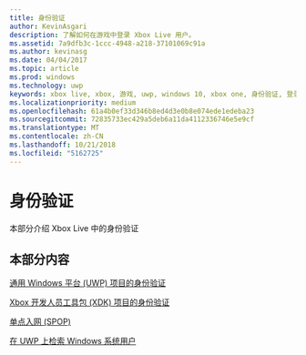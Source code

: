 ```yaml
---
title: 身份验证
author: KevinAsgari
description: 了解如何在游戏中登录 Xbox Live 用户。
ms.assetid: 7a9dfb3c-1ccc-4948-a218-37101069c91a
ms.author: kevinasg
ms.date: 04/04/2017
ms.topic: article
ms.prod: windows
ms.technology: uwp
keywords: xbox live, xbox, 游戏, uwp, windows 10, xbox one, 身份验证, 登录
ms.localizationpriority: medium
ms.openlocfilehash: 61a4b0ef33d346b8ed4d3e0b8e074ede1edeba23
ms.sourcegitcommit: 72835733ec429a5deb6a11da4112336746e5e9cf
ms.translationtype: MT
ms.contentlocale: zh-CN
ms.lasthandoff: 10/21/2018
ms.locfileid: "5162725"
---
```

# <a name="authentication"></a>身份验证

本部分介绍 Xbox Live 中的身份验证

## <a name="in-this-section"></a>本部分内容

[通用 Windows 平台 (UWP) 项目的身份验证](authentication-for-UWP-projects.md)

[Xbox 开发人员工具包 (XDK) 项目的身份验证](authentication-for-XDK-projects.md)

[单点入网 (SPOP)](single-point-of-presence.md)

[在 UWP 上检索 Windows 系统用户](retrieving-windows-system-user-on-UWP.md)
